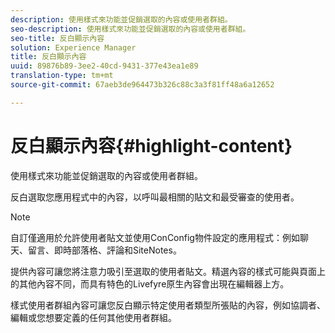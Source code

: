 ```yaml
---
description: 使用樣式來功能並促銷選取的內容或使用者群組。
seo-description: 使用樣式來功能並促銷選取的內容或使用者群組。
seo-title: 反白顯示內容
solution: Experience Manager
title: 反白顯示內容
uuid: 89876b89-3ee2-40cd-9431-377e43ea1e89
translation-type: tm+mt
source-git-commit: 67aeb3de964473b326c88c3a3f81ff48a6a12652

---
```



# 反白顯示內容{#highlight-content}

使用樣式來功能並促銷選取的內容或使用者群組。

反白選取您應用程式中的內容，以呼叫最相關的貼文和最受審查的使用者。

>[!NOTE]
>
>自訂僅適用於允許使用者貼文並使用ConConfig物件設定的應用程式：例如聊天、留言、即時部落格、評論和SiteNotes。

提供內容可讓您將注意力吸引至選取的使用者貼文。精選內容的樣式可能與頁面上的其他內容不同，而具有特色的Livefyre原生內容會出現在編輯器上方。

樣式使用者群組內容可讓您反白顯示特定使用者類型所張貼的內容，例如協調者、編輯或您想要定義的任何其他使用者群組。
